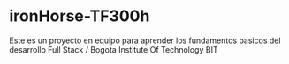 # ironHorse-TF300h
Este es un proyecto en equipo para aprender los fundamentos basicos del desarrollo Full Stack / Bogota Institute Of Technology BIT
